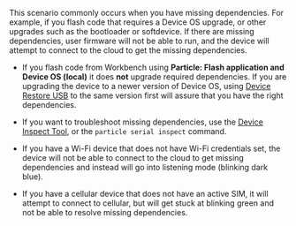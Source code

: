 This scenario commonly occurs when you have missing dependencies. For example, if you flash code that requires a Device OS upgrade, or other upgrades such as the bootloader or softdevice. If there are missing dependencies, user firmware will not be able to run, and the device will attempt to connect to the cloud to get the missing dependencies. 

- If you flash code from Workbench using **Particle: Flash application and Device OS (local)** it does **not** upgrade required dependencies. If you are upgrading the device to a newer version of Device OS, using [Device Restore USB](/tools/device-restore/device-restore-usb/) to the same version first will assure that you have the right dependencies.

- If you want to troubleshoot missing dependencies, use the [Device Inspect Tool](/tools/developer-tools/device-inspect/), or the `particle serial inspect` command.

- If you have a Wi-Fi device that does not have Wi-Fi credentials set, the device will not be able to connect to the cloud to get missing dependencies and instead will go into listening mode (blinking dark blue).

- If you have a cellular device that does not have an active SIM, it will attempt to connect to cellular, but will get stuck at blinking green and not be able to resolve missing dependencies.

